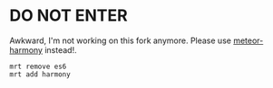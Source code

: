 # DO NOT ENTER

Awkward, I'm not working on this fork anymore. Please use [meteor-harmony](https://github.com/mquandalle/meteor-harmony) instead!.


```
mrt remove es6
mrt add harmony
```
